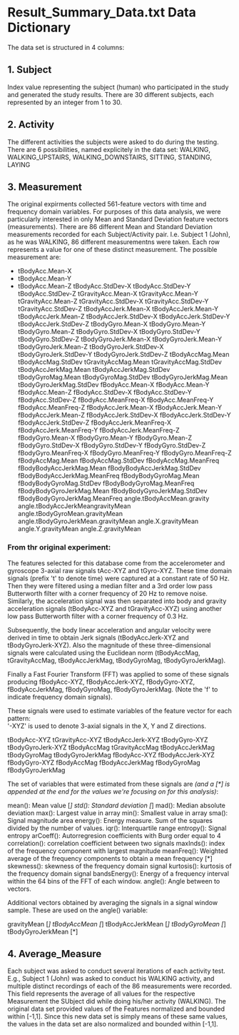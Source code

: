 # Result_Summary_Data.txt Data Dictionary

The data set is structured in 4 columns:

## 1. Subject
 Index value representing the subject (human) who participated in the study and generated the study results.
 There are 30 different subjects, each represented by an integer from 1 to 30.

## 2. Activity
 The different activities the subjects were asked to do during the testing. There are 6 possibilities, named explicitely in the data set:
 WALKING, WALKING_UPSTAIRS, WALKING_DOWNSTAIRS, SITTING, STANDING, LAYING

## 3. Measurement
 The original expirments collected 561-feature vectors with time and frequency domain variables. For purposes of this data analysis, we were particularly interested in only Mean and Standard Deviation feature vectors (measurements). There are 86 different Mean and Standard Deviation measurements recorded for each Subject/Activity pair. I.e. Subject 1 (John), as he was WALKING, 86 different measurementns were taken. Each row represents a value for one of these distinct measurement. The possible measurement are:
 
* tBodyAcc.Mean-X
* tBodyAcc.Mean-Y
* tBodyAcc.Mean-Z
    tBodyAcc.StdDev-X
    tBodyAcc.StdDev-Y
    tBodyAcc.StdDev-Z
    tGravityAcc.Mean-X
    tGravityAcc.Mean-Y
    tGravityAcc.Mean-Z
    tGravityAcc.StdDev-X
    tGravityAcc.StdDev-Y
    tGravityAcc.StdDev-Z
    tBodyAccJerk.Mean-X
    tBodyAccJerk.Mean-Y
    tBodyAccJerk.Mean-Z
    tBodyAccJerk.StdDev-X
    tBodyAccJerk.StdDev-Y
    tBodyAccJerk.StdDev-Z
    tBodyGyro.Mean-X
    tBodyGyro.Mean-Y
    tBodyGyro.Mean-Z
    tBodyGyro.StdDev-X
    tBodyGyro.StdDev-Y
    tBodyGyro.StdDev-Z
    tBodyGyroJerk.Mean-X
    tBodyGyroJerk.Mean-Y
    tBodyGyroJerk.Mean-Z
    tBodyGyroJerk.StdDev-X
    tBodyGyroJerk.StdDev-Y
    tBodyGyroJerk.StdDev-Z
    tBodyAccMag.Mean
    tBodyAccMag.StdDev
    tGravityAccMag.Mean
    tGravityAccMag.StdDev
    tBodyAccJerkMag.Mean
    tBodyAccJerkMag.StdDev
    tBodyGyroMag.Mean
    tBodyGyroMag.StdDev
    tBodyGyroJerkMag.Mean
    tBodyGyroJerkMag.StdDev
    fBodyAcc.Mean-X
    fBodyAcc.Mean-Y
    fBodyAcc.Mean-Z
    fBodyAcc.StdDev-X
    fBodyAcc.StdDev-Y
    fBodyAcc.StdDev-Z
    fBodyAcc.MeanFreq-X
    fBodyAcc.MeanFreq-Y
    fBodyAcc.MeanFreq-Z
    fBodyAccJerk.Mean-X
    fBodyAccJerk.Mean-Y
    fBodyAccJerk.Mean-Z
    fBodyAccJerk.StdDev-X
    fBodyAccJerk.StdDev-Y
    fBodyAccJerk.StdDev-Z
    fBodyAccJerk.MeanFreq-X
    fBodyAccJerk.MeanFreq-Y
    fBodyAccJerk.MeanFreq-Z
    fBodyGyro.Mean-X
    fBodyGyro.Mean-Y
    fBodyGyro.Mean-Z
    fBodyGyro.StdDev-X
    fBodyGyro.StdDev-Y
    fBodyGyro.StdDev-Z
    fBodyGyro.MeanFreq-X
    fBodyGyro.MeanFreq-Y
    fBodyGyro.MeanFreq-Z
    fBodyAccMag.Mean
    fBodyAccMag.StdDev
    fBodyAccMag.MeanFreq
    fBodyBodyAccJerkMag.Mean
    fBodyBodyAccJerkMag.StdDev
    fBodyBodyAccJerkMag.MeanFreq
    fBodyBodyGyroMag.Mean
    fBodyBodyGyroMag.StdDev
    fBodyBodyGyroMag.MeanFreq
    fBodyBodyGyroJerkMag.Mean
    fBodyBodyGyroJerkMag.StdDev
    fBodyBodyGyroJerkMag.MeanFreq
    angle.tBodyAccMean.gravity
    angle.tBodyAccJerkMeangravityMean
    angle.tBodyGyroMean.gravityMean
    angle.tBodyGyroJerkMean.gravityMean
    angle.X.gravityMean
    angle.Y.gravityMean
    angle.Z.gravityMean
    
### From thr original experiment: 
The features selected for this database come from the accelerometer and gyroscope 3-axial raw signals tAcc-XYZ and tGyro-XYZ. These time domain signals (prefix 't' to denote time) were captured at a constant rate of 50 Hz. Then they were filtered using a median filter and a 3rd order low pass Butterworth filter with a corner frequency of 20 Hz to remove noise. Similarly, the acceleration signal was then separated into body and gravity acceleration signals (tBodyAcc-XYZ and tGravityAcc-XYZ) using another low pass Butterworth filter with a corner frequency of 0.3 Hz. 

Subsequently, the body linear acceleration and angular velocity were derived in time to obtain Jerk signals (tBodyAccJerk-XYZ and tBodyGyroJerk-XYZ). Also the magnitude of these three-dimensional signals were calculated using the Euclidean norm (tBodyAccMag, tGravityAccMag, tBodyAccJerkMag, tBodyGyroMag, tBodyGyroJerkMag). 

Finally a Fast Fourier Transform (FFT) was applied to some of these signals producing fBodyAcc-XYZ, fBodyAccJerk-XYZ, fBodyGyro-XYZ, fBodyAccJerkMag, fBodyGyroMag, fBodyGyroJerkMag. (Note the 'f' to indicate frequency domain signals). 

These signals were used to estimate variables of the feature vector for each pattern:  
'-XYZ' is used to denote 3-axial signals in the X, Y and Z directions.

tBodyAcc-XYZ
tGravityAcc-XYZ
tBodyAccJerk-XYZ
tBodyGyro-XYZ
tBodyGyroJerk-XYZ
tBodyAccMag
tGravityAccMag
tBodyAccJerkMag
tBodyGyroMag
tBodyGyroJerkMag
fBodyAcc-XYZ
fBodyAccJerk-XYZ
fBodyGyro-XYZ
fBodyAccMag
fBodyAccJerkMag
fBodyGyroMag
fBodyGyroJerkMag

The set of variables that were estimated from these signals are _(and a [*] is appended at the end for the values we're focusing on for this analysis)_: 

mean(): Mean value [*]
std(): Standard deviation [*]
mad(): Median absolute deviation 
max(): Largest value in array
min(): Smallest value in array
sma(): Signal magnitude area
energy(): Energy measure. Sum of the squares divided by the number of values. 
iqr(): Interquartile range 
entropy(): Signal entropy
arCoeff(): Autorregresion coefficients with Burg order equal to 4
correlation(): correlation coefficient between two signals
maxInds(): index of the frequency component with largest magnitude
meanFreq(): Weighted average of the frequency components to obtain a mean frequency [*]
skewness(): skewness of the frequency domain signal 
kurtosis(): kurtosis of the frequency domain signal 
bandsEnergy(): Energy of a frequency interval within the 64 bins of the FFT of each window.
angle(): Angle between to vectors.

Additional vectors obtained by averaging the signals in a signal window sample. These are used on the angle() variable:

gravityMean [*]
tBodyAccMean [*]
tBodyAccJerkMean [*]
tBodyGyroMean [*]
tBodyGyroJerkMean [*]

## 4. Average_Measure
 Each subject was asked to conduct several iterations of each activity test. E.g., Subject 1 (John) was asked to conduct his WALKING activity, and multiple distinct recordings of each of the 86 measurements were recorded. This field represents the average of all values for the respective Measurement the SUbject did while doing his/her activity (WALKING).
 The original data set provided values of the Features normalized and bounded within [-1,1]. Since this new data set is simply means of these same values, the values in the data set are also normalized and bounded within [-1,1].
